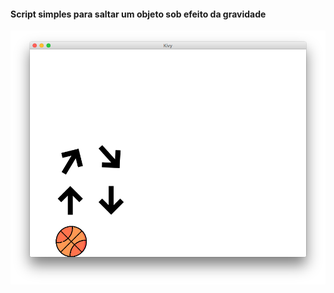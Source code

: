 #### Script simples para saltar um objeto sob efeito da gravidade

<img src="exemplo.png" alt="Exemplo" />